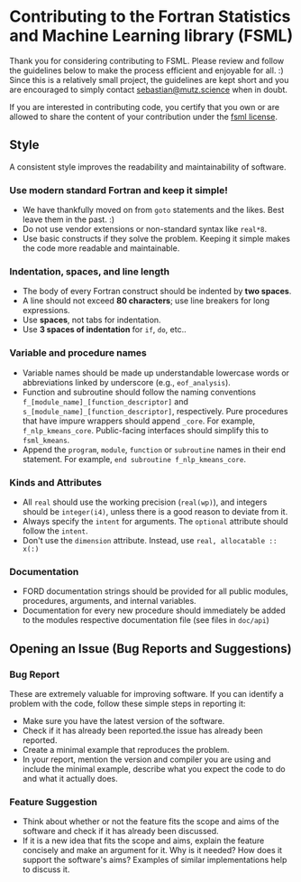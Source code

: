 # Contributing to the Fortran Statistics and Machine Learning library (FSML)

Thank you for considering contributing to FSML. Please review and follow the
guidelines below to make the process efficient and enjoyable for all. :)
Since this is a relatively small project, the guidelines are kept short
and you are encouraged to simply contact sebastian@mutz.science when in doubt.

If you are interested in contributing code, you certify that you own or are
allowed to share the content of your contribution under the
[fsml license](https://github.com/sebastian-mutz/fsml/blob/HEAD/LICENSE).

## Style

A consistent style improves the readability and maintainability of software. 

### Use modern standard Fortran and keep it simple!

* We have thankfully moved on from `goto` statements and the likes. Best leave them in the past. :)
* Do not use vendor extensions or non-standard syntax like `real*8`.
* Use basic constructs if they solve the problem. Keeping it simple makes the code more readable and maintainable.

### Indentation, spaces, and line length

* The body of every Fortran construct should be indented by **two spaces**.
* A line should not exceed **80 characters**; use line breakers for long expressions.
* Use **spaces**, not tabs for indentation.
* Use **3 spaces of indentation** for `if`, `do`, etc..

### Variable and procedure names

* Variable names should be made up understandable lowercase words or abbreviations linked by underscore
  (e.g., `eof_analysis`).
* Function and subroutine should follow the naming conventions `f_[module_name]_[function_descriptor]`
  and `s_[module_name]_[function_descriptor]`, respectively. Pure procedures that have impure wrappers
  should append `_core`. For example, `f_nlp_kmeans_core`. Public-facing interfaces should simplify this
  to `fsml_kmeans`.
* Append the `program`, `module`, `function` or `subroutine` names in their end statement.
  For example, `end subroutine f_nlp_kmeans_core`.
  
### Kinds and Attributes

* All `real` should use the working precision (`real(wp)`), and integers should be `integer(i4)`, unless
  there is a good reason to deviate from it.
* Always specify the `intent` for arguments. The `optional` attribute should follow the `intent`.
* Don't use the `dimension` attribute. Instead, use  `real, allocatable :: x(:)`

### Documentation

* FORD documentation strings should be provided for all public modules, procedures, arguments, and internal variables.
* Documentation for every new procedure should immediately be added to the modules respective documentation file
  (see files in `doc/api`)


## Opening an Issue (Bug Reports and Suggestions)

### Bug Report

These are extremely valuable for improving software. If you can identify a problem
with the code, follow these simple steps in reporting it:

* Make sure you have the latest version of the software.
* Check if it has already been reported.the issue has already been reported.
* Create a minimal example that reproduces the problem.
* In your report, mention the version and compiler you are using and include the minimal example,
  describe what you expect the code to do and what it actually does.
  
### Feature Suggestion

* Think about whether or not the feature fits the scope and aims of the software and check if it has already been discussed.
* If it is a new idea that fits the scope and aims, explain the feature concisely and make an argument for it.
  Why is it needed? How does it support the software's aims? Examples of similar implementations help to discuss it.

